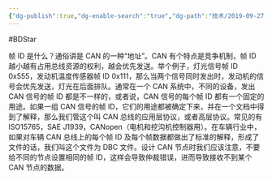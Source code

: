 ```yaml
---
{"dg-publish":true,"dg-enable-search":"true","dg-path":"技术/2019-09-27 CAN 帧 ID 是什么？.md","permalink":"/技术/2019-09-27 CAN 帧 ID 是什么？/","dgEnableSearch":"true","dgPassFrontmatter":true,"created":"2023-03-07T09:22:51.000+08:00","updated":"2023-11-14T13:33:19.000+08:00"}
---
```


#BDStar 

帧 ID 是什么？通俗讲是 CAN 的一种“地址”。CAN 有个特点是竞争机制，帧 ID 越小越有占用总线资源的权利，越会优先发送。举个例子，灯光信号帧 ID 0x555，发动机温度传感器帧 ID 0x111，那么当两个信号同时发出时，发动机的信号会优先发送，灯光在后面排队。通常在一个 CAN 系统中，不同的设备，发出 CAN 信号的帧 ID 都是不一样的，或者说，CAN 信号的每个帧 ID 都有一个固定的用途。如果一组 CAN 信号的帧 ID，它们的用途都被确定下来，并在一个文档中得到了解释，那么我们管这个叫 CAN 总线的应用层协议，或者高层协议。常见的有 ISO15765，SAE J1939，CANopen（电机和挖沟机控制器用）。在车辆行业中，如果对车辆 CAN 总线上的每个帧 ID 及每个帧数据都做出了标准的解释，形成了文件的话，我们叫这个文件为 DBC 文件。设计 CAN 节点时我们应该注意，不要给不同的节点设置相同的帧 ID，这样会导致仲裁错误，进而导致接收不到某个 CAN 节点的数据。